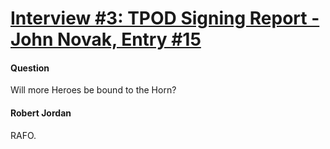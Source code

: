 # [Interview #3: TPOD Signing Report - John Novak, Entry #15](https://www.theoryland.com/intvmain.php?i=3#15)

#### Question

Will more Heroes be bound to the Horn?

#### Robert Jordan

RAFO.


